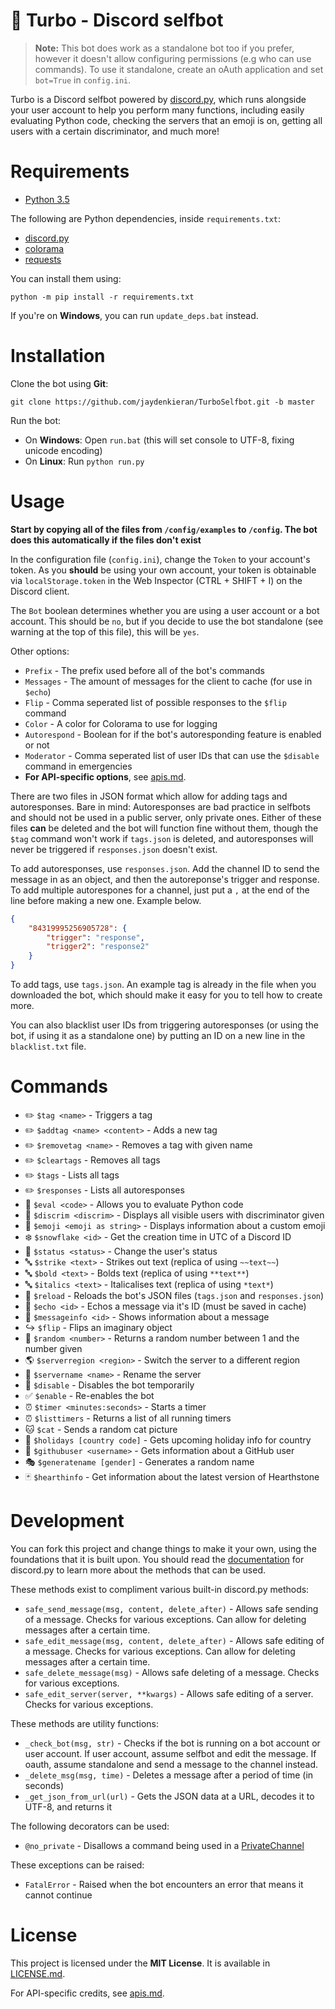 # :rocket: Turbo - Discord selfbot
> **Note:** This bot does work as a standalone bot too if you prefer, however it doesn't allow configuring permissions (e.g who can use commands). To use it standalone, create an oAuth application and set `bot=True` in `config.ini`.

Turbo is a Discord selfbot powered by [discord.py](http://github.com/Rapptz/discord.py), which runs alongside your user account to help you perform many functions, including easily evaluating Python code, checking the servers that an emoji is on, getting all users with a certain discriminator, and much more!

# Requirements
* [Python 3.5](http://python.org)

The following are Python dependencies, inside `requirements.txt`:

* [discord.py](http://github.com/Rapptz/discord.py)
* [colorama](https://pypi.python.org/pypi/colorama)
* [requests](https://github.com/kennethreitz/requests)

You can install them using:
```
python -m pip install -r requirements.txt
```

If you're on **Windows**, you can run `update_deps.bat` instead.

# Installation
Clone the bot using **Git**:
```
git clone https://github.com/jaydenkieran/TurboSelfbot.git -b master
```

Run the bot:
* On **Windows**: Open `run.bat` (this will set console to UTF-8, fixing unicode encoding)
* On **Linux**: Run `python run.py`

# Usage
**Start by copying all of the files from `/config/examples` to `/config`. The bot does this automatically if the files don't exist**

In the configuration file (`config.ini`), change the `Token` to your account's token. As you **should** be using your own account, your token is obtainable via `localStorage.token` in the Web Inspector (CTRL + SHIFT + I) on the Discord client.

The `Bot` boolean determines whether you are using a user account or a bot account. This should be `no`, but if you decide to use the bot standalone (see warning at the top of this file), this will be `yes`.

Other options:
* `Prefix` - The prefix used before all of the bot's commands
* `Messages` - The amount of messages for the client to cache (for use in `$echo`)
* `Flip` - Comma seperated list of possible responses to the `$flip` command
* `Color` - A color for Colorama to use for logging
* `Autorespond` - Boolean for if the bot's autoresponding feature is enabled or not
* `Moderator` - Comma seperated list of user IDs that can use the `$disable` command in emergencies
* **For API-specific options**, see [apis.md](docs/apis.md).

There are two files in JSON format which allow for adding tags and autoresponses. Bare in mind: Autoresponses are bad practice in selfbots and should not be used in a public server, only private ones. Either of these files **can** be deleted and the bot will function fine without them, though the `$tag` command won't work if `tags.json` is deleted, and autoresponses will never be triggered if `responses.json` doesn't exist.

To add autoresponses, use `responses.json`. Add the channel ID to send the message in as an object, and then the autoreponse's trigger and response. To add multiple autorespones for a channel, just put a `,` at the end of the line before making a new one. Example below.

```json
{
    "84319995256905728": {
        "trigger": "response",
        "trigger2": "response2"
    }
}
```

To add tags, use `tags.json`. An example tag is already in the file when you downloaded the bot, which should make it easy for you to tell how to create more.

You can also blacklist user IDs from triggering autoresponses (or using the bot, if using it as a standalone one) by putting an ID on a new line in the `blacklist.txt` file.

# Commands
* :pencil2: `$tag <name>` - Triggers a tag
* :pencil2: `$addtag <name> <content>` - Adds a new tag
* :pencil2: `$removetag <name>` - Removes a tag with given name
* :pencil2: `$cleartags` - Removes all tags
* :pencil2: `$tags` - Lists all tags
* :pencil2: `$responses` - Lists all autoresponses
* :floppy_disk: `$eval <code>` - Allows you to evaluate Python code
* :hammer: `$discrim <discrim>` - Displays all visible users with discriminator given
* :couple: `$emoji <emoji as string>` - Displays information about a custom emoji
* :snowflake: `$snowflake <id>` - Get the creation time in UTC of a Discord ID
* :speech_balloon: `$status <status>` - Change the user's status
* :abc: `$strike <text>` - Strikes out text (replica of using `~~text~~`)
* :abc: `$bold <text>` - Bolds text (replica of using `**text**`)
* :abc: `$italics <text>` - Italicalises text (replica of using `*text*`)
* :repeat: `$reload` - Reloads the bot's JSON files (`tags.json` and `responses.json`)
* :mega: `$echo <id>` - Echos a message via it's ID (must be saved in cache)
* :mega: `$messageinfo <id>` - Shows information about a message
* :arrow_right_hook: `$flip` - Flips an imaginary object
* :1234: `$random <number>` - Returns a random number between 1 and the number given
* :earth_americas: `$serverregion <region>` - Switch the server to a different region
* :name_badge: `$servername <name>` - Rename the server
* :no_entry_sign: `$disable` - Disables the bot temporarily
* :white_check_mark: `$enable` - Re-enables the bot
* :alarm_clock: `$timer <minutes:seconds>` - Starts a timer
* :alarm_clock: `$listtimers` - Returns a list of all running timers
* :cat: `$cat` - Sends a random cat picture
* :city_sunrise: `$holidays [country code]` - Gets upcoming holiday info for country
* :electric_plug: `$githubuser <username>` - Gets information about a GitHub user
* :performing_arts: `$generatename [gender]` - Generates a random name
* :black_joker: `$hearthinfo` - Get information about the latest version of Hearthstone

# Development
You can fork this project and change things to make it your own, using the foundations that it is built upon. You should read the [documentation](http://discordpy.readthedocs.io/en/latest/api.html#client) for discord.py to learn more about the methods that can be used.

These methods exist to compliment various built-in discord.py methods:
* `safe_send_message(msg, content, delete_after)` - Allows safe sending of a message. Checks for various exceptions. Can allow for deleting messages after a certain time.
* `safe_edit_message(msg, content, delete_after)` - Allows safe editing of a message. Checks for various exceptions. Can allow for deleting messages after a certain time.
* `safe_delete_message(msg)` - Allows safe deleting of a message. Checks for various exceptions.
* `safe_edit_server(server, **kwargs)` - Allows safe editing of a server. Checks for various exceptions.

These methods are utility functions:
* `_check_bot(msg, str)` - Checks if the bot is running on a bot account or user account. If user account, assume selfbot and edit the message. If oauth, assume standalone and send a message to the channel instead.
* `_delete_msg(msg, time)` - Deletes a message after a period of time (in seconds)
* `_get_json_from_url(url)` - Gets the JSON data at a URL, decodes it to UTF-8, and returns it

The following decorators can be used:
* `@no_private` - Disallows a command being used in a [PrivateChannel](http://discordpy.readthedocs.io/en/latest/api.html#discord.PrivateChannel)

These exceptions can be raised:
* `FatalError` - Raised when the bot encounters an error that means it cannot continue

# License
This project is licensed under the **MIT License**. It is available in [LICENSE.md](LICENSE.md).

For API-specific credits, see [apis.md](docs/apis.md).